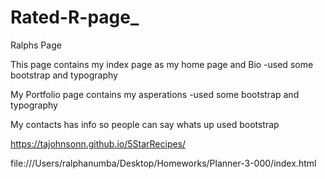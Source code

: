 # Rated-R-page_
Ralphs Page

This page contains my index page as my home page and Bio
    -used some bootstrap and typography 

My Portfolio page contains my asperations
    -used some bootstrap and typography 
 

My contacts has info so people can say whats up 
    used bootstrap 

https://tajohnsonn.github.io/5StarRecipes/

file:///Users/ralphanumba/Desktop/Homeworks/Planner-3-000/index.html
